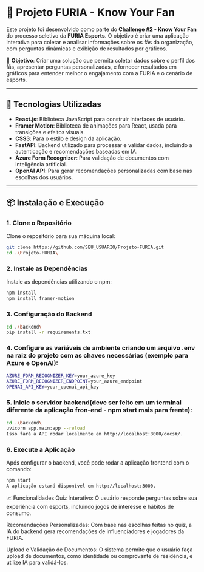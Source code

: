 # 🦁 Projeto FURIA - Know Your Fan

Este projeto foi desenvolvido como parte do **Challenge #2 - Know Your Fan** do processo seletivo da **FURIA Esports**. O objetivo é criar uma aplicação interativa para coletar e analisar informações sobre os fãs da organização, com perguntas dinâmicas e exibição de resultados por gráficos.

🎯 **Objetivo**: Criar uma solução que permita coletar dados sobre o perfil dos fãs, apresentar perguntas personalizadas, e fornecer resultados em gráficos para entender melhor o engajamento com a FURIA e o cenário de esports.

---

## 🚀 Tecnologias Utilizadas

- **React.js**: Biblioteca JavaScript para construir interfaces de usuário.
- **Framer Motion**: Biblioteca de animações para React, usada para transições e efeitos visuais.
- **CSS3**: Para o estilo e design da aplicação.
- **FastAPI**: Backend utilizado para processar e validar dados, incluindo a autenticação e recomendações baseadas em IA.
- **Azure Form Recognizer**: Para validação de documentos com inteligência artificial.
- **OpenAI API**: Para gerar recomendações personalizadas com base nas escolhas dos usuários.

---

## 📦 Instalação e Execução

### 1. Clone o Repositório

Clone o repositório para sua máquina local:

```bash
git clone https://github.com/SEU_USUARIO/Projeto-FURIA.git
cd .\Projeto-FURIA\
```

### 2. Instale as Dependências
Instale as dependências utilizando o npm:

```bash
npm install
npm install framer-motion
```

### 3. Configuração do Backend

``` bash
cd .\backend\
pip install -r requirements.txt
```

### 4. Configure as variáveis de ambiente criando um arquivo .env na raiz do projeto com as chaves necessárias (exemplo para Azure e OpenAI):

``` bash
AZURE_FORM_RECOGNIZER_KEY=your_azure_key
AZURE_FORM_RECOGNIZER_ENDPOINT=your_azure_endpoint
OPENAI_API_KEY=your_openai_api_key

```

### 5. Inicie o servidor backend(deve ser feito em um terminal diferente da aplicação fron-end - npm start mais para frente):
``` bash
cd .\backend\
uvicorn app.main:app --reload
Isso fará a API rodar localmente em http://localhost:8000/docs#/.
```

### 6. Execute a Aplicação
Após configurar o backend, você pode rodar a aplicação frontend com o comando:

``` bash
npm start
A aplicação estará disponível em http://localhost:3000.
```

📈 Funcionalidades
Quiz Interativo: O usuário responde perguntas sobre sua experiência com esports, incluindo jogos de interesse e hábitos de consumo.

Recomendações Personalizadas: Com base nas escolhas feitas no quiz, a IA do backend gera recomendações de influenciadores e jogadores da FURIA.

Upload e Validação de Documentos: O sistema permite que o usuário faça upload de documentos, como identidade ou comprovante de residência, e utilize IA para validá-los.